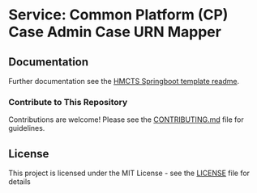 # Service: Common Platform (CP) Case Admin Case URN Mapper

## Documentation

Further documentation see the [HMCTS Springboot template readme](https://github.com/hmcts/service-hmcts-springboot-template/blob/main/README.md).

### Contribute to This Repository

Contributions are welcome! Please see the [CONTRIBUTING.md](.github/CONTRIBUTING.md) file for guidelines.

## License

This project is licensed under the MIT License - see the [LICENSE](LICENSE) file for details
